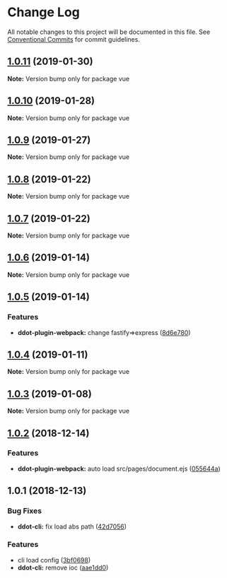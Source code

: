 # Change Log

All notable changes to this project will be documented in this file.
See [Conventional Commits](https://conventionalcommits.org) for commit guidelines.

## [1.0.11](https://github.com/Jetsly/ddot/compare/vue@1.0.10...vue@1.0.11) (2019-01-30)

**Note:** Version bump only for package vue





## [1.0.10](https://github.com/Jetsly/ddot/compare/vue@1.0.9...vue@1.0.10) (2019-01-28)

**Note:** Version bump only for package vue





## [1.0.9](https://github.com/Jetsly/ddot/compare/vue@1.0.8...vue@1.0.9) (2019-01-27)

**Note:** Version bump only for package vue





## [1.0.8](https://github.com/Jetsly/ddot/compare/vue@1.0.7...vue@1.0.8) (2019-01-22)

**Note:** Version bump only for package vue





## [1.0.7](https://github.com/Jetsly/ddot/compare/vue@1.0.6...vue@1.0.7) (2019-01-22)

**Note:** Version bump only for package vue





## [1.0.6](https://github.com/Jetsly/ddot/compare/vue@1.0.5...vue@1.0.6) (2019-01-14)

**Note:** Version bump only for package vue





## [1.0.5](https://github.com/Jetsly/ddot/compare/vue@1.0.4...vue@1.0.5) (2019-01-14)


### Features

* **ddot-plugin-webpack:** change fastify=>express ([8d6e780](https://github.com/Jetsly/ddot/commit/8d6e780))





## [1.0.4](https://github.com/Jetsly/ddot/compare/vue@1.0.3...vue@1.0.4) (2019-01-11)

**Note:** Version bump only for package vue





## [1.0.3](https://github.com/Jetsly/ddot/compare/vue@1.0.2...vue@1.0.3) (2019-01-08)

**Note:** Version bump only for package vue





## [1.0.2](https://github.com/Jetsly/ddot/compare/vue@1.0.1...vue@1.0.2) (2018-12-14)


### Features

* **ddot-plugin-webpack:** auto load src/pages/document.ejs ([055644a](https://github.com/Jetsly/ddot/commit/055644a))





## 1.0.1 (2018-12-13)


### Bug Fixes

* **ddot-cli:** fix load abs path ([42d7056](https://github.com/Jetsly/ddot/commit/42d7056))


### Features

* cli load config ([3bf0698](https://github.com/Jetsly/ddot/commit/3bf0698))
* **ddot-cli:** remove ioc ([aae1dd0](https://github.com/Jetsly/ddot/commit/aae1dd0))
